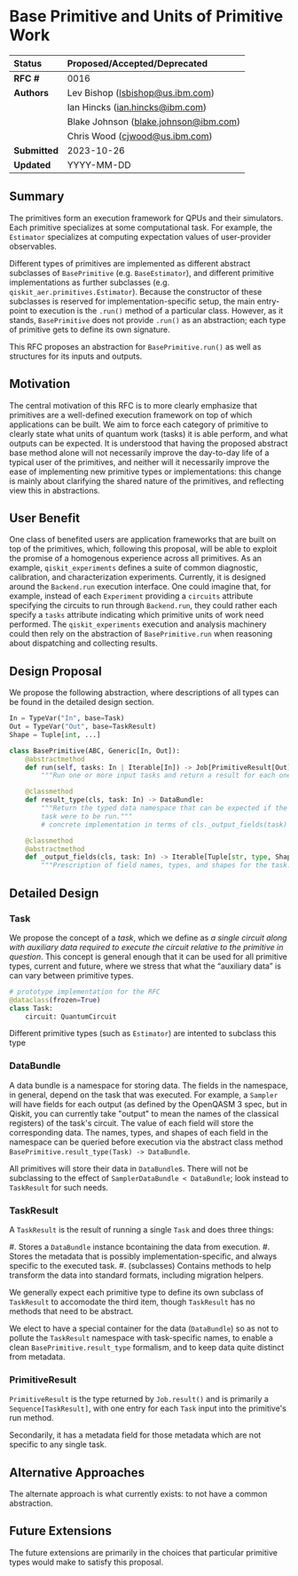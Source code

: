 # Base Primitive and Units of Primitive Work

| **Status**        | **Proposed/Accepted/Deprecated**             |
|:------------------|:---------------------------------------------|
| **RFC #**         | 0016                                         |
| **Authors**       | Lev Bishop (lsbishop@us.ibm.com)             |
|                   | Ian Hincks (ian.hincks@ibm.com)              |
|                   | Blake Johnson (blake.johnson@ibm.com)        |
|                   | Chris Wood (cjwood@us.ibm.com)               |
| **Submitted**     | 2023-10-26                                   |
| **Updated**       | YYYY-MM-DD     

## Summary

The primitives form an execution framework for QPUs and their simulators.
Each primitive specializes at some computational task.
For example, the `Estimator` specializes at computing expectation values of user-provider observables.

Different types of primitives are implemented as different abstract subclasses of `BasePrimitive` (e.g. `BaseEstimator`), and different primitive implementations as further subclasses (e.g. `qiskit_aer.primitives.Estimator`).
Because the constructor of these subclasses is reserved for implementation-specific setup, the main entry-point to execution is the `.run()` method of a particular class.
However, as it stands, `BasePrimitive` does not provide `.run()` as an abstraction; each type of primitive gets to define its own signature.

This RFC proposes an abstraction for `BasePrimitive.run()` as well as structures for its inputs and outputs.

## Motivation

The central motivation of this RFC is to more clearly emphasize that primitives are a well-defined execution framework on top of which applications can be built.
We aim to force each category of primitive to clearly state what units of quantum work (tasks) it is able perform, and what outputs can be expected.
It is understood that having the proposed abstract base method alone will not necessarily improve the day-to-day life of a typical user of the primitives, and neither will it necessarily improve the ease of implementing new primitive types or implementations: this change is mainly about clarifying the shared nature of the primitives, and reflecting view this in abstractions.

## User Benefit

One class of benefited users are application frameworks that are built on top of the primitives, which, following this proposal, will be able to exploit the promise of a homogenous experience across all primitives.
As an example, `qiskit_experiments` defines a suite of common diagnostic, calibration, and characterization experiments.
Currently, it is designed around the `Backend.run` execution interface.
One could imagine that, for example, instead of each `Experiment` providing a `circuits` attribute specifying the circuits to run through `Backend.run`, they could rather each specify a `tasks` attribute indicating which primitive units of work need performed.
The `qiskit_experiments` execution and analysis machinery could then rely on the abstraction of `BasePrimitive.run` when reasoning about dispatching and collecting results.

## Design Proposal

We propose the following abstraction, where descriptions of all types can be found in the detailed design section.

```python
In = TypeVar("In", base=Task)
Out = TypeVar("Out", base=TaskResult)
Shape = Tuple[int, ...]

class BasePrimitive(ABC, Generic[In, Out]):
    @abstractmethod
    def run(self, tasks: In | Iterable[In]) -> Job[PrimitiveResult[Out]]:
        """Run one or more input tasks and return a result for each one."""

    @classmethod
    def result_type(cls, task: In) -> DataBundle:
        """Return the typed data namespace that can be expected if the given 
        task were to be run."""
        # concrete implementation in terms of cls._output_fields(task)

    @classmethod
    @abstractmethod
    def _output_fields(cls, task: In) -> Iterable[Tuple[str, type, Shape]]:
        """Prescription of field names, types, and shapes for the task."""
```

## Detailed Design

### Task

We propose the concept of a _task_, which we define as _a single circuit along with auxiliary data required to execute the circuit relative to the primitive in question_. This concept is general enough that it can be used for all primitive types, current and future, where we stress that what the “auxiliary data” is can vary between primitive types. 

```python
# prototype implementation for the RFC
@dataclass(frozen=True)
class Task:
    circuit: QuantumCircuit
```

Different primitive types (such as `Estimator`) are intented to subclass this type

### DataBundle

A data bundle is a namespace for storing data.
The fields in the namespace, in general, depend on the task that was executed.
For example, a `Sampler` will have fields for each output (as defined by the OpenQASM 3 spec, but in Qiskit, you can currently take "output" to mean the names of the classical registers) of the task's circuit.
The value of each field will store the corresponding data.
The names, types, and shapes of each field in the namespace can be queried before execution via the abstract class method `BasePrimitive.result_type(Task) -> DataBundle`.

All primitives will store their data in `DataBundle`s.
There will not be subclassing to the effect of `SamplerDataBundle < DataBundle`; look instead to `TaskResult` for such needs.

### TaskResult

A `TaskResult` is the result of running a single `Task` and does three things:

  #. Stores a `DataBundle` instance bcontaining the data from execution.
  #. Stores the metadata that is possibly implementation-specific, and always specific to the executed task.
  #. (subclasses) Contains methods to help transform the data into standard formats, including migration helpers.

We generally expect each primitive type to define its own subclass of `TaskResult` to accomodate the third item, though `TaskResult` has no methods that need to be abstract.

We elect to have a special container for the data (`DataBundle`) so as not to pollute the `TaskResult` namespace with task-specific names, to enable a clean `BasePrimitive.result_type` formalism, and to keep data quite distinct from metadata.

### PrimitiveResult

`PrimitiveResult` is the type returned by `Job.result()` and is primarily a `Sequence[TaskResult]`, with one entry for each `Task` input into the primitive's run method.

Secondarily, it has a metadata field for those metadata which are not specific to any single task.

## Alternative Approaches

The alternate approach is what currently exists: to not have a common abstraction.

## Future Extensions

The future extensions are primarily in the choices that particular primitive types would make to satisfy this proposal.